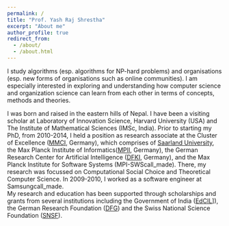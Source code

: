 ```yaml
---
permalink: /
title: "Prof. Yash Raj Shrestha"
excerpt: "About me"
author_profile: true
redirect_from: 
  - /about/
  - /about.html
---
```



I study algorithms (esp. algorithms for NP-hard problems) and organisations (esp. new forms of organisations such as online communities). I am especially interested in exploring and understanding how computer science and organization science can learn from each other in terms of concepts, methods and theories. 

I was born and raised in the eastern hills of Nepal. I have been a visiting scholar at Laboratory of Innovation Science, Harvard University (USA) and The Institute of Mathematical Sciences (IMSc, India). Prior to starting my PhD, from 2010-2014, I held a position as research associate at the Cluster of Excellence ([MMCI](https://www.mmci.uni-saarland.de/), Germany), which comprises of [Saarland University](https://www.uni-saarland.de/en/home.html), the Max Planck Institute of Informatics([MPII](https://www.mpi-inf.mpg.de/home), Germany), the German Research Center for Artificial Intelligence ([DFKI](https://www.dfki.de/web), Germany), and the Max Planck Institute for Software Systems (MPI-SWScall_made). There, my research was focussed on Computational Social Choice and Theoretical Computer Science. In 2009-2010, I worked as a software engineer at Samsungcall_made.  
My research and education has been supported through scholarships and grants from several institutions including the Government of India ([EdCIL](http://www.edcilindia.co.in/)]), the German Research Foundation ([DFG](https://www.dfg.de/en/)) and the Swiss National Science Foundation ([SNSF](https://www.snf.ch/en)).


 
